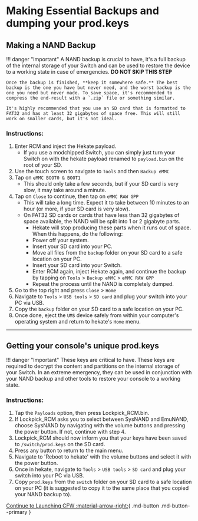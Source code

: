 # Making Essential Backups and dumping your prod.keys

## Making a NAND Backup

!!! danger "Important"
	A NAND backup is crucial to have, it's a full backup of the internal storage of your Switch and can be used to restore the device to a working state in case of emergencies. **DO NOT SKIP THIS STEP**

	Once the backup is finished, **keep it somewhere safe.** The best backup is the one you have but never need, and the worst backup is the one you need but never made. To save space, it's recommended to compress the end-result with a `.zip` file or something similar.

	It's highly recommended that you use an SD card that is formatted to FAT32 and has at least 32 gigabytes of space free. This will still work on smaller cards, but it's not ideal.

### **Instructions:**

1. Enter RCM and inject the Hekate payload.
    - If you use a modchipped Switch, you can simply just turn your Switch on with the hekate payload renamed to `payload.bin` on the root of your SD. 
2. Use the touch screen to navigate to `Tools` and then `Backup eMMC`
3. Tap on `eMMC BOOT0 & BOOT1`
    - This should only take a few seconds, but if your SD card is very slow, it may take around a minute.
4. Tap on `Close` to continue, then tap on `eMMC RAW GPP`
    - This will take a long time. Expect it to take between 10 minutes to an hour (or more, if your SD card is very slow).
    - On FAT32 SD cards or cards that have less than 32 gigabytes of space available, the NAND will be split into 1 or 2 gigabyte parts.
       - Hekate will stop producing these parts when it runs out of space. When this happens, do the following:
       - Power off your system.
       - Insert your SD card into your PC.
       - Move all files from the `backup` folder on your SD card to a safe location on your PC.
       - Insert your SD card into your Switch.
       - Enter RCM again, inject Hekate again, and continue the backup by tapping on `Tools` > `Backup eMMC` > `eMMC RAW GPP`
       - Repeat the process until the NAND is completely dumped.
5. Go to the top right and press `Close` > `Home`
6. Navigate to `Tools` > `USB tools` > `SD card` and plug your switch into your PC via USB.
7. Copy the `backup` folder on your SD card to a safe location on your PC.
8. Once done, eject the `UMS` device safely from within your computer's operating system and return to hekate's `Home` menu.

-----

## Getting your console's unique prod.keys

!!! danger "Important"
    These keys are critical to have. These keys are required to decrypt the content and partitions on the internal storage of your Switch.
    In an extreme emergency, they can be used in conjunction with your NAND backup and other tools to restore your console to a working state.

### **Instructions:**

1. Tap the `Payloads` option, then press Lockpick_RCM.bin.
2. If Lockpick_RCM asks you to select between SysNAND and EmuNAND, choose SysNAND by navigating with the volume buttons and pressing the power button. If not, continue with step 4.
3. Lockpick_RCM should now inform you that your keys have been saved to `/switch/prod.keys` on the SD card.
4. Press any button to return to the main menu.
5. Navigate to 'Reboot to hekate' with the volume buttons and select it with the power button.
6. Once in hekate, navigate to `Tools` > `USB tools` > `SD card` and plug your switch into your PC via USB.
7. Copy `prod.keys` from the `switch` folder on your SD card to a safe location on your PC (it is suggested to copy it to the same place that you copied your NAND backup to).
    
[Continue to Launching CFW :material-arrow-right:](launching_cfw.md){ .md-button .md-button--primary }
